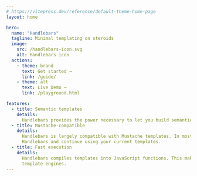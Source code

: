 ```yaml
---
# https://vitepress.dev/reference/default-theme-home-page
layout: home

hero:
  name: "Handlebars"
  tagline: Minimal templating on steroids
  image:
    src: /handlebars-icon.svg
    alt: Handlebars icon
  actions:
    - theme: brand
      text: Get started →
      link: /guide/
    - theme: alt
      text: Live Demo →
      link: /playground.html

features:
  - title: Semantic templates
    details:
      Handlebars provides the power necessary to let you build semantic templates effectively with no frustration.
  - title: Mustache-compatible
    details:
      Handlebars is largely compatible with Mustache templates. In most cases it is possible to swap out Mustache with
      Handlebars and continue using your current templates.
  - title: Fast execution
    details:
      Handlebars compiles templates into JavaScript functions. This makes the template execution faster than most other
      template engines.
---
```


